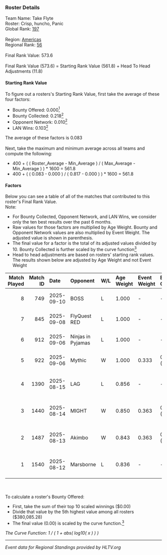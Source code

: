 ### Roster Details<br />
Team Name: Take Flyte<br />
Roster: Crisp, huncho, Panic<br />
Global Rank: [197](../../standings_global_2025_10_06.md)<br />
<br />
Region: [Americas]( ../../standings_americas_2025_10_06.md)<br />
Regional Rank: [56]( ../../standings_americas_2025_10_06.md)<br />
<br />
Final Rank Value:  573.6<br />
<br />
Final Rank Value (573.6) = Starting Rank Value (561.8) + Head To Head Adjustments (11.8)<br />

#### Starting Rank Value<br />
To figure out a rosters's Starting Rank Value, first take the average of these four factors:<br />
- Bounty Offered: 0.000[<sup>1</sup>](#table2)
- Bounty Collected: 0.218[<sup>2</sup>](#table1)
- Opponent Network: 0.010[<sup>2</sup>](#table1)
- LAN Wins: 0.103[<sup>2</sup>](#table1)

The average of these factors is 0.083<br />
<br />
Next, take the maximum and minimum average across all teams and compute the following:<br />
- 400 + ( ( Roster_Average - Min_Average ) / ( Max_Average - Min_Average ) ) * 1600 = 561.8
- 400 + ( ( 0.083 - 0.000 ) / ( 0.817 - 0.000 ) ) * 1600 = 561.8


#### Factors<br />
Below you can see a table of all of the matches that contributed to this roster's Final Rank Value.<br />
Note:<br />

- For Bounty Collected, Opponent Network, and LAN Wins, we consider only the ten best results over the past 6 months.
- Raw values for those factors are multiplied by Age Weight. Bounty and Opponent Network values are also multiplied by Event Weight. The adjusted value is shown in parenthesis.
- The final value for a factor is the total of its adjusted values divided by 10. Bounty Collected is further scaled by the curve function[<sup>3</sup>](#curveFunction)
- Head to head adjustments are based on rosters' starting rank values. The results shown below are adjusted by Age Weight and not Event Weight
<span id="table1"></span><br />


| Match Played | Match ID | Date       | Opponent          | W/L | Age Weight | Event Weight | Bounty Collected | Opponent Network | LAN Wins  | H2H Adj. | Roster                               |
| -: | -: | :- | :- | :- | :- | :- | :- | :- | :- | -: | :- |
|            8 |      749 | 2025-09-10 | BOSS              | L   | 1.000      | -            | -                | -                | -         |    -7.04 | Crisp, Drop, huncho, jared, Panic    |
|            7 |      845 | 2025-09-08 | FlyQuest RED      | L   | 1.000      | -            | -                | -                | -         |   -13.49 | Crisp, Drop, huncho, jared, Panic    |
|            6 |      912 | 2025-09-06 | Ninjas in Pyjamas | L   | 1.000      | -            | -                | -                | -         |    -0.21 | Crisp, Drop, huncho, jared, Panic    |
|            5 |      922 | 2025-09-06 | Mythic            | W   | 1.000      | 0.333        | 0.000 (0.000)    | 0.076 (0.025)    | 1 (1.000) |    12.51 | Crisp, Drop, huncho, jared, Panic    |
|            4 |     1390 | 2025-08-15 | LAG               | L   | 0.856      | -            | -                | -                | -         |    -6.70 | Crisp, FxRE, HAMBOOGA, huncho, Panic |
|            3 |     1440 | 2025-08-14 | MIGHT             | W   | 0.850      | 0.363        | 0.000 (0.000)    | 0.109 (0.034)    | 0 (0.000) |    10.78 | Crisp, FxRE, HAMBOOGA, huncho, Panic |
|            2 |     1487 | 2025-08-13 | Akimbo            | W   | 0.843      | 0.363        | 0.009 (0.003)    | 0.119 (0.036)    | 0 (0.000) |    18.23 | Crisp, FxRE, HAMBOOGA, huncho, Panic |
|            1 |     1540 | 2025-08-12 | Marsborne         | L   | 0.836      | -            | -                | -                | -         |    -2.29 | Crisp, FxRE, HAMBOOGA, huncho, Panic |

<br />
<span id="table2"></span><br />
To calculate a roster's Bounty Offered:<br />

- First, take the sum of their top 10 scaled winnings ($0.00)
- Divide that value by the 5th highest value among all rosters ($380,085.28)
- The final value (0.00) is scaled by the curve function.[<sup>3</sup>](#curveFunction)

<span id="curveFunction"></span>_The Curve Function: 1 / ( 1 + abs( log10( x ) ) )_<br />

---
_Event data for Regional Standings provided by HLTV.org_<br />
